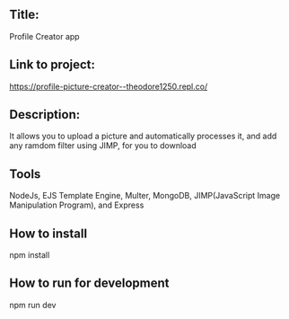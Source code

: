 ## Title:
Profile Creator app

## Link to project:
https://profile-picture-creator--theodore1250.repl.co/

## Description:
It allows you to upload a picture and automatically processes it, and add any ramdom filter using JIMP, for you to download

## Tools
NodeJs, EJS Template Engine, Multer, MongoDB, JIMP(JavaScript Image Manipulation Program), and Express

## How to install
 npm install

## How to run for development
npm run dev
